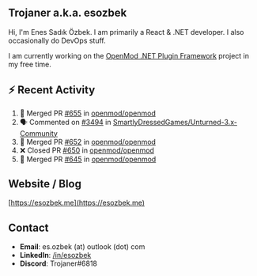 ##  Trojaner a.k.a. esozbek
Hi, I'm Enes Sadık Özbek. I am primarily a React & .NET developer. I also occasionally do DevOps stuff.

I am currently working on the [OpenMod .NET Plugin Framework](https://github.com/openmod/openmod) project in my free time. 

## :zap: Recent Activity

<!--START_SECTION:activity-->
1. 🎉 Merged PR [#655](https://github.com/openmod/openmod/pull/655) in [openmod/openmod](https://github.com/openmod/openmod)
2. 🗣 Commented on [#3494](https://github.com/SmartlyDressedGames/Unturned-3.x-Community/issues/3494) in [SmartlyDressedGames/Unturned-3.x-Community](https://github.com/SmartlyDressedGames/Unturned-3.x-Community)
3. 🎉 Merged PR [#652](https://github.com/openmod/openmod/pull/652) in [openmod/openmod](https://github.com/openmod/openmod)
4. ❌ Closed PR [#650](https://github.com/openmod/openmod/pull/650) in [openmod/openmod](https://github.com/openmod/openmod)
5. 🎉 Merged PR [#645](https://github.com/openmod/openmod/pull/645) in [openmod/openmod](https://github.com/openmod/openmod)
<!--END_SECTION:activity-->

## Website / Blog
[https://esozbek.me](https://esozbek.me)

## Contact
- **Email**: es.ozbek (at) outlook (dot) com
- **LinkedIn**: [/in/esozbek](https://linkedin.com/in/esozbek)
- **Discord**: Trojaner#6818
